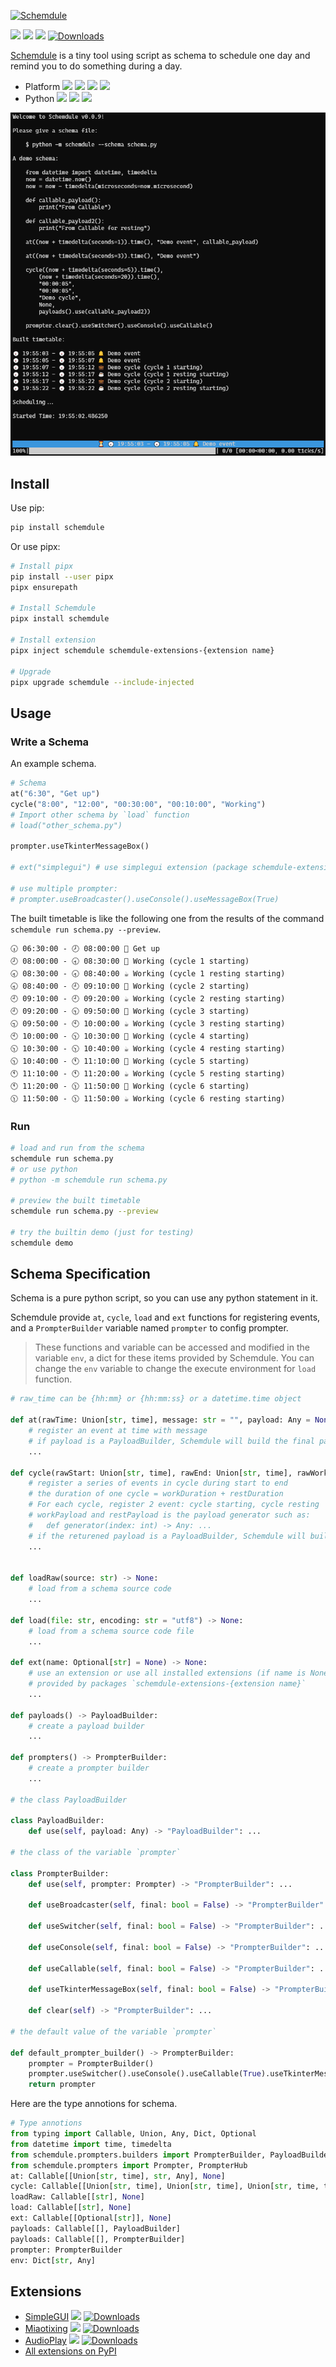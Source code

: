[![Schemdule](https://socialify.git.ci/StardustDL/schemdule/image?description=1&font=Bitter&forks=1&issues=1&language=1&owner=1&pattern=Plus&pulls=1&stargazers=1&theme=Light)](https://github.com/StardustDL/schemdule)

![](https://github.com/StardustDL/schemdule/workflows/CI/badge.svg) ![](https://img.shields.io/github/license/StardustDL/schemdule.svg) [![](https://img.shields.io/pypi/v/schemdule.svg?logo=pypi)](https://pypi.org/project/schemdule/) [![Downloads](https://pepy.tech/badge/schemdule)](https://pepy.tech/project/schemdule)

[Schemdule](https://github.com/StardustDL/schemdule) is a tiny tool using script as schema to schedule one day and remind you to do something during a day.

- Platform ![](https://img.shields.io/badge/Linux-yes-success?logo=linux) ![](https://img.shields.io/badge/Windows-yes-success?logo=windows) ![](https://img.shields.io/badge/MacOS-yes-success?logo=apple) ![](https://img.shields.io/badge/BSD-yes-success?logo=freebsd)
- Python ![](https://img.shields.io/pypi/implementation/schemdule.svg?logo=pypi) ![](https://img.shields.io/pypi/pyversions/schemdule.svg?logo=pypi) ![](https://img.shields.io/pypi/wheel/schemdule.svg?logo=pypi)

![](https://raw.githubusercontent.com/StardustDL/own-staticfile-hosting/master/schemdule/terminal.png)

## Install

Use pip:

```sh
pip install schemdule
```

Or use pipx:

```sh
# Install pipx
pip install --user pipx
pipx ensurepath

# Install Schemdule
pipx install schemdule

# Install extension
pipx inject schemdule schemdule-extensions-{extension name}

# Upgrade
pipx upgrade schemdule --include-injected
```

## Usage

### Write a Schema

An example schema.

```python
# Schema
at("6:30", "Get up")
cycle("8:00", "12:00", "00:30:00", "00:10:00", "Working")
# Import other schema by `load` function
# load("other_schema.py")

prompter.useTkinterMessageBox()

# ext("simplegui") # use simplegui extension (package schemdule-extensions-simplegui)

# use multiple prompter:
# prompter.useBroadcaster().useConsole().useMessageBox(True)
```

The built timetable is like the following one from the results of the command `schemdule run schema.py --preview`.

```
🕡 06:30:00 - 🕗 08:00:00 🔔 Get up
🕗 08:00:00 - 🕣 08:30:00 💼 Working (cycle 1 starting)
🕣 08:30:00 - 🕣 08:40:00 ☕ Working (cycle 1 resting starting)
🕣 08:40:00 - 🕘 09:10:00 💼 Working (cycle 2 starting)
🕘 09:10:00 - 🕘 09:20:00 ☕ Working (cycle 2 resting starting)
🕘 09:20:00 - 🕤 09:50:00 💼 Working (cycle 3 starting)
🕤 09:50:00 - 🕙 10:00:00 ☕ Working (cycle 3 resting starting)
🕙 10:00:00 - 🕥 10:30:00 💼 Working (cycle 4 starting)
🕥 10:30:00 - 🕥 10:40:00 ☕ Working (cycle 4 resting starting)
🕥 10:40:00 - 🕚 11:10:00 💼 Working (cycle 5 starting)
🕚 11:10:00 - 🕚 11:20:00 ☕ Working (cycle 5 resting starting)
🕚 11:20:00 - 🕦 11:50:00 💼 Working (cycle 6 starting)
🕦 11:50:00 - 🕦 11:50:00 ☕ Working (cycle 6 resting starting)
```

### Run

```sh
# load and run from the schema
schemdule run schema.py
# or use python
# python -m schemdule run schema.py

# preview the built timetable
schemdule run schema.py --preview

# try the builtin demo (just for testing)
schemdule demo
```

## Schema Specification

Schema is a pure python script, so you can use any python statement in it.

Schemdule provide `at`, `cycle`, `load` and `ext` functions for registering events, and a `PrompterBuilder` variable named `prompter` to config prompter.

> These functions and variable can be accessed and modified in the variable `env`, a dict for these items provided by Schemdule. You can change the `env` variable to change the execute environment for `load` function.

```python
# raw_time can be {hh:mm} or {hh:mm:ss} or a datetime.time object

def at(rawTime: Union[str, time], message: str = "", payload: Any = None) -> None:
    # register an event at time with message
    # if payload is a PayloadBuilder, Schemdule will build the final payload automaticly
    ...

def cycle(rawStart: Union[str, time], rawEnd: Union[str, time], rawWorkDuration: Union[str, time, timedelta], rawRestDuration: Union[str, time, timedelta], message: str = "", workPayload: Optional[Callable[[int], Any]] = None, restPayload: Optional[Callable[[int], Any]] = None) -> None:
    # register a series of events in cycle during start to end
    # the duration of one cycle = workDuration + restDuration
    # For each cycle, register 2 event: cycle starting, cycle resting
    # workPayload and restPayload is the payload generator such as:
    #   def generator(index: int) -> Any: ...
    # if the returened payload is a PayloadBuilder, Schemdule will build the final payload automaticly, 
    ...


def loadRaw(source: str) -> None:
    # load from a schema source code
    ...

def load(file: str, encoding: str = "utf8") -> None:
    # load from a schema source code file
    ...

def ext(name: Optional[str] = None) -> None:
    # use an extension or use all installed extensions (if name is None)
    # provided by packages `schemdule-extensions-{extension name}`
    ...

def payloads() -> PayloadBuilder:
    # create a payload builder
    ...

def prompters() -> PrompterBuilder:
    # create a prompter builder
    ...

# the class PayloadBuilder

class PayloadBuilder:
    def use(self, payload: Any) -> "PayloadBuilder": ...

# the class of the variable `prompter`

class PrompterBuilder:
    def use(self, prompter: Prompter) -> "PrompterBuilder": ...

    def useBroadcaster(self, final: bool = False) -> "PrompterBuilder": ...

    def useSwitcher(self, final: bool = False) -> "PrompterBuilder": ...

    def useConsole(self, final: bool = False) -> "PrompterBuilder": ...

    def useCallable(self, final: bool = False) -> "PrompterBuilder": ...

    def useTkinterMessageBox(self, final: bool = False) -> "PrompterBuilder": ...

    def clear(self) -> "PrompterBuilder": ...

# the default value of the variable `prompter`

def default_prompter_builder() -> PrompterBuilder:
    prompter = PrompterBuilder()
    prompter.useSwitcher().useConsole().useCallable(True).useTkinterMessageBox()
    return prompter
```

Here are the type annotions for schema.

```python
# Type annotions
from typing import Callable, Union, Any, Dict, Optional
from datetime import time, timedelta
from schemdule.prompters.builders import PrompterBuilder, PayloadBuilder
from schemdule.prompters import Prompter, PrompterHub
at: Callable[[Union[str, time], str, Any], None]
cycle: Callable[[Union[str, time], Union[str, time], Union[str, time, timedelta], Union[str, time, timedelta], str, Optional[Callable[[int], Any]], Optional[Callable[[int], Any]]], None]
loadRaw: Callable[[str], None]
load: Callable[[str], None]
ext: Callable[[Optional[str]], None]
payloads: Callable[[], PayloadBuilder]
payloads: Callable[[], PrompterBuilder]
prompter: PrompterBuilder
env: Dict[str, Any]
```

## Extensions

- [SimpleGUI](https://github.com/StardustDL/schemdule/tree/master/src/extensions/simplegui) [![](https://img.shields.io/pypi/v/schemdule-extensions-simplegui.svg?logo=pypi)](https://pypi.org/project/schemdule-extensions-simplegui/) [![Downloads](https://pepy.tech/badge/schemdule-extensions-simplegui)](https://pepy.tech/project/schemdule-extensions-simplegui)
- [Miaotixing](https://github.com/StardustDL/schemdule/tree/master/src/extensions/miaotixing) [![](https://img.shields.io/pypi/v/schemdule-extensions-miaotixing.svg?logo=pypi)](https://pypi.org/project/schemdule-extensions-miaotixing/) [![Downloads](https://pepy.tech/badge/schemdule-extensions-miaotixing)](https://pepy.tech/project/schemdule-extensions-miaotixing)
- [AudioPlay](https://github.com/StardustDL/schemdule/tree/master/src/extensions/audioplay) [![](https://img.shields.io/pypi/v/schemdule-extensions-audioplay.svg?logo=pypi)](https://pypi.org/project/schemdule-extensions-audioplay/) [![Downloads](https://pepy.tech/badge/schemdule-extensions-audioplay)](https://pepy.tech/project/schemdule-extensions-audioplay)
- [All extensions on PyPI](https://pypi.org/search/?q=schemdule)
